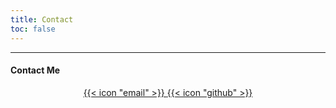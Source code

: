 ```yaml
---
title: Contact
toc: false
---
```

---


#### Contact Me


<div style="text-align: center;">
  <a href="mailto:contact@hawshemi.com" class="icon-link">
    {{< icon "email" >}}
  </a>
  <a href="https://github.com/hawshemi" class="icon-link">
    {{< icon "github" >}}
  </a>
</div>
